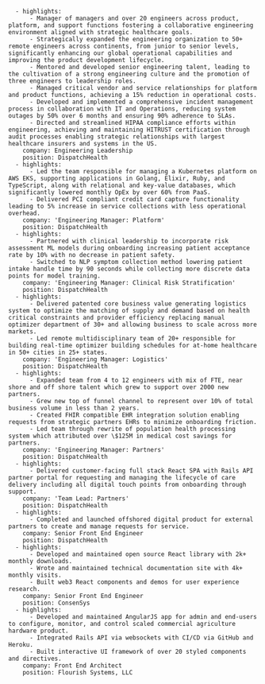       - highlights:
          - Manager of managers and over 20 engineers across product, platform, and support functions fostering a collaborative engineering environment aligned with strategic healthcare goals.
          - Strategically expanded the engineering organization to 50+ remote engineers across continents, from junior to senior levels, significantly enhancing our global operational capabilities and improving the product development lifecycle.
          - Mentored and developed senior engineering talent, leading to the cultivation of a strong engineering culture and the promotion of three engineers to leadership roles.
          - Managed critical vendor and service relationships for platform and product functions, achieving a 15% reduction in operational costs.
          - Developed and implemented a comprehensive incident management process in collaboration with IT and Operations, reducing system outages by 50% over 6 months and ensuring 90% adherence to SLAs.
          - Directed and streamlined HIPAA compliance efforts within engineering, achieving and maintaining HITRUST certification through audit processes enabling strategic relationships with largest healthcare insurers and systems in the US.
        company: Engineering Leadership
        position: DispatchHealth
      - highlights:
          - Led the team responsible for managing a Kubernetes platform on AWS EKS, supporting applications in Golang, Elixir, Ruby, and TypeScript, along with relational and key-value databases, which significantly lowered monthly OpEx by over 60% from PaaS.
          - Delivered PCI compliant credit card capture functionality leading to 5% increase in service collections with less operational overhead.
        company: 'Engineering Manager: Platform'
        position: DispatchHealth
      - highlights:
          - Partnered with clinical leadership to incorporate risk assessment ML models during onboarding increasing patient acceptance rate by 10% with no decrease in patient safety.
          - Switched to NLP symptom collection method lowering patient intake handle time by 90 seconds while collecting more discrete data points for model training.
        company: 'Engineering Manager: Clinical Risk Stratification'
        position: DispatchHealth
      - highlights:
          - Delivered patented core business value generating logistics system to optimize the matching of supply and demand based on health critical constraints and provider efficiency replacing manual optimizer department of 30+ and allowing business to scale across more markets.
          - Led remote multidisciplinary team of 20+ responsible for building real-time optimizer building schedules for at-home healthcare in 50+ cities in 25+ states.
        company: 'Engineering Manager: Logistics'
        position: DispatchHealth
      - highlights:
          - Expanded team from 4 to 12 engineers with mix of FTE, near shore and off shore talent which grew to support over 2000 new partners.
          - Grew new top of funnel channel to represent over 10% of total business volume in less than 2 years.
          - Created FHIR compatible EHR integration solution enabling requests from strategic partners EHRs to minimize onboarding friction.
          - Led team through rewrite of population health processing system which attributed over \$125M in medical cost savings for partners.
        company: 'Engineering Manager: Partners'
        position: DispatchHealth
      - highlights:
          - Delivered customer-facing full stack React SPA with Rails API partner portal for requesting and managing the lifecycle of care delivery including all digital touch points from onboarding through support.
        company: 'Team Lead: Partners'
        position: DispatchHealth
      - highlights:
          - Completed and launched offshored digital product for external partners to create and manage requests for service.
        company: Senior Front End Engineer
        position: DispatchHealth
      - highlights:
          - Developed and maintained open source React library with 2k+ monthly downloads.
          - Wrote and maintained technical documentation site with 4k+ monthly visits.
          - Built web3 React components and demos for user experience research.
        company: Senior Front End Engineer
        position: ConsenSys
      - highlights:
          - Developed and maintained AngularJS app for admin and end-users to configure, monitor, and control scaled commercial agriculture hardware product.
          - Integrated Rails API via websockets with CI/CD via GitHub and Heroku.
          - Built interactive UI framework of over 20 styled components and directives.
        company: Front End Architect
        position: Flourish Systems, LLC